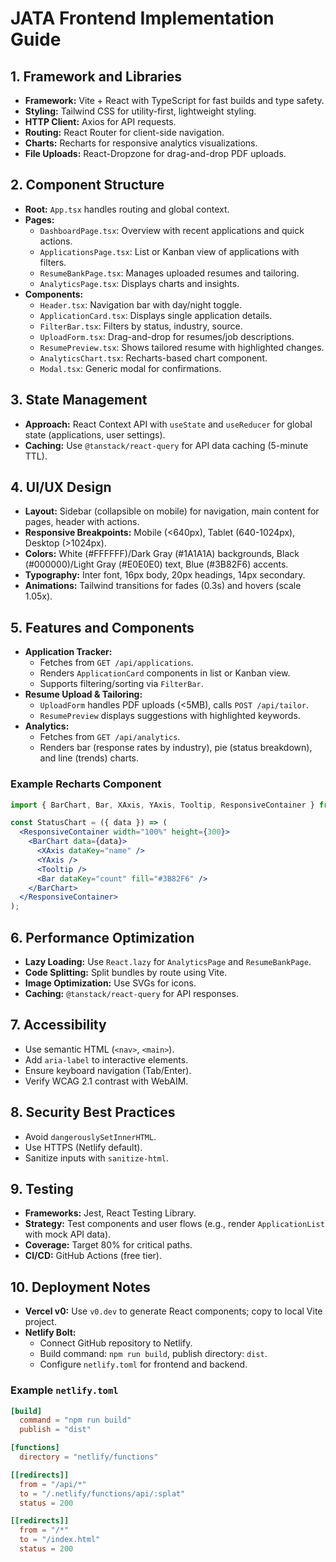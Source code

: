 # JATA Frontend Implementation Guide

## 1. Framework and Libraries

- **Framework:** Vite + React with TypeScript for fast builds and type safety.
- **Styling:** Tailwind CSS for utility-first, lightweight styling.
- **HTTP Client:** Axios for API requests.
- **Routing:** React Router for client-side navigation.
- **Charts:** Recharts for responsive analytics visualizations.
- **File Uploads:** React-Dropzone for drag-and-drop PDF uploads.

## 2. Component Structure

- **Root:** `App.tsx` handles routing and global context.
- **Pages:**
  - `DashboardPage.tsx`: Overview with recent applications and quick actions.
  - `ApplicationsPage.tsx`: List or Kanban view of applications with filters.
  - `ResumeBankPage.tsx`: Manages uploaded resumes and tailoring.
  - `AnalyticsPage.tsx`: Displays charts and insights.
- **Components:**
  - `Header.tsx`: Navigation bar with day/night toggle.
  - `ApplicationCard.tsx`: Displays single application details.
  - `FilterBar.tsx`: Filters by status, industry, source.
  - `UploadForm.tsx`: Drag-and-drop for resumes/job descriptions.
  - `ResumePreview.tsx`: Shows tailored resume with highlighted changes.
  - `AnalyticsChart.tsx`: Recharts-based chart component.
  - `Modal.tsx`: Generic modal for confirmations.

## 3. State Management

- **Approach:** React Context API with `useState` and `useReducer` for global state (applications, user settings).
- **Caching:** Use `@tanstack/react-query` for API data caching (5-minute TTL).

## 4. UI/UX Design

- **Layout:** Sidebar (collapsible on mobile) for navigation, main content for pages, header with actions.
- **Responsive Breakpoints:** Mobile (<640px), Tablet (640-1024px), Desktop (>1024px).
- **Colors:** White (#FFFFFF)/Dark Gray (#1A1A1A) backgrounds, Black (#000000)/Light Gray (#E0E0E0) text, Blue (#3B82F6) accents.
- **Typography:** Inter font, 16px body, 20px headings, 14px secondary.
- **Animations:** Tailwind transitions for fades (0.3s) and hovers (scale 1.05x).

## 5. Features and Components

- **Application Tracker:**
  - Fetches from `GET /api/applications`.
  - Renders `ApplicationCard` components in list or Kanban view.
  - Supports filtering/sorting via `FilterBar`.
- **Resume Upload & Tailoring:**
  - `UploadForm` handles PDF uploads (<5MB), calls `POST /api/tailor`.
  - `ResumePreview` displays suggestions with highlighted keywords.
- **Analytics:**
  - Fetches from `GET /api/analytics`.
  - Renders bar (response rates by industry), pie (status breakdown), and line (trends) charts.

### Example Recharts Component
```jsx
import { BarChart, Bar, XAxis, YAxis, Tooltip, ResponsiveContainer } from 'recharts';

const StatusChart = ({ data }) => (
  <ResponsiveContainer width="100%" height={300}>
    <BarChart data={data}>
      <XAxis dataKey="name" />
      <YAxis />
      <Tooltip />
      <Bar dataKey="count" fill="#3B82F6" />
    </BarChart>
  </ResponsiveContainer>
);
```

## 6. Performance Optimization

- **Lazy Loading:** Use `React.lazy` for `AnalyticsPage` and `ResumeBankPage`.
- **Code Splitting:** Split bundles by route using Vite.
- **Image Optimization:** Use SVGs for icons.
- **Caching:** `@tanstack/react-query` for API responses.

## 7. Accessibility

- Use semantic HTML (`<nav>`, `<main>`).
- Add `aria-label` to interactive elements.
- Ensure keyboard navigation (Tab/Enter).
- Verify WCAG 2.1 contrast with WebAIM.

## 8. Security Best Practices

- Avoid `dangerouslySetInnerHTML`.
- Use HTTPS (Netlify default).
- Sanitize inputs with `sanitize-html`.

## 9. Testing

- **Frameworks:** Jest, React Testing Library.
- **Strategy:** Test components and user flows (e.g., render `ApplicationList` with mock API data).
- **Coverage:** Target 80% for critical paths.
- **CI/CD:** GitHub Actions (free tier).

## 10. Deployment Notes

- **Vercel v0:** Use `v0.dev` to generate React components; copy to local Vite project.
- **Netlify Bolt:**
  - Connect GitHub repository to Netlify.
  - Build command: `npm run build`, publish directory: `dist`.
  - Configure `netlify.toml` for frontend and backend.

### Example `netlify.toml`
```toml
[build]
  command = "npm run build"
  publish = "dist"

[functions]
  directory = "netlify/functions"

[[redirects]]
  from = "/api/*"
  to = "/.netlify/functions/api/:splat"
  status = 200

[[redirects]]
  from = "/*"
  to = "/index.html"
  status = 200
```